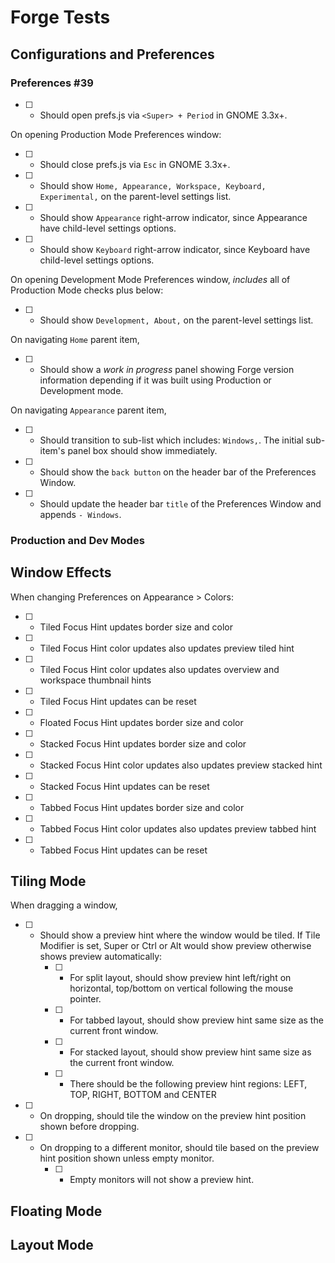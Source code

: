 # Forge Tests

## Configurations and Preferences

### Preferences #39

- [ ] - Should open prefs.js via `<Super> + Period` in GNOME 3.3x+.

On opening Production Mode Preferences window:

- [ ] - Should close prefs.js via `Esc` in GNOME 3.3x+.
- [ ] - Should show `Home, Appearance, Workspace, Keyboard, Experimental,` on the parent-level settings list.
- [ ] - Should show `Appearance` right-arrow indicator, since Appearance have child-level settings options.
- [ ] - Should show `Keyboard` right-arrow indicator, since Keyboard have child-level settings options.

On opening Development Mode Preferences window, _includes_ all of Production Mode checks plus below:

- [ ] - Should show `Development, About,` on the parent-level settings list.

On navigating `Home` parent item,

- [ ] - Should show a _work in progress_ panel showing Forge version information depending if it was built using Production or Development mode.

On navigating `Appearance` parent item,

- [ ] - Should transition to sub-list which includes: `Windows,`. The initial sub-item's panel box  should show immediately.
- [ ] - Should show the `back button` on the header bar of the Preferences Window.
- [ ] - Should update the header bar `title` of the Preferences Window and appends `- Windows`.

### Production and Dev Modes

## Window Effects

When changing Preferences on Appearance > Colors:
- [ ] - Tiled Focus Hint updates border size and color
- [ ] - Tiled Focus Hint color updates also updates preview tiled hint
- [ ] - Tiled Focus Hint color updates also updates overview and workspace thumbnail hints
- [ ] - Tiled Focus Hint updates can be reset
- [ ] - Floated Focus Hint updates border size and color
- [ ] - Stacked Focus Hint updates border size and color
- [ ] - Stacked Focus Hint color updates also updates preview stacked hint
- [ ] - Stacked Focus Hint updates can be reset
- [ ] - Tabbed Focus Hint updates border size and color
- [ ] - Tabbed Focus Hint color updates also updates preview tabbed hint
- [ ] - Tabbed Focus Hint updates can be reset

## Tiling Mode

When dragging a window,
- [ ] - Should show a preview hint where the window would be tiled. If Tile Modifier is set, Super or Ctrl or Alt would show preview otherwise shows preview automatically:
    - [ ] - For split layout, should show preview hint left/right on horizontal, top/bottom on vertical following the mouse pointer.
    - [ ] - For tabbed layout, should show preview hint same size as the current front window.
    - [ ] - For stacked layout, should show preview hint same size as the current front window.
    - [ ] - There should be the following preview hint regions: LEFT, TOP, RIGHT, BOTTOM and CENTER
- [ ] - On dropping, should tile the window on the preview hint position shown before dropping.
- [ ] - On dropping to a different monitor, should tile based on the preview hint position shown unless empty monitor.
    - [ ] - Empty monitors will not show a preview hint.

## Floating Mode

## Layout Mode
